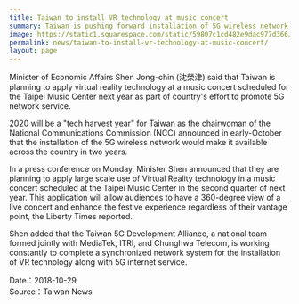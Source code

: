 ```yaml
---
title: Taiwan to install VR technology at music concert
summary: Taiwan is pushing forward installation of 5G wireless network service
image: https://static1.squarespace.com/static/59807c1cd482e9dac977d366/t/59e124a6f9a61ec559acf21e/1507927250608/5g-vr.jpg?format=500w
permalink: news/taiwan-to-install-vr-technology-at-music-concert/
layout: page
---
```

Minister of Economic Affairs Shen Jong-chin (沈榮津) said that Taiwan is planning to apply virtual reality technology at a music concert scheduled for the Taipei Music Center next year as part of country's effort to promote 5G network service.

2020 will be a "tech harvest year" for Taiwan as the chairwoman of the National Communications Commission (NCC) announced in early-October that the installation of the 5G wireless network would make it available across the country in two years.

In a press conference on Monday, Minister Shen announced that they are planning to apply large scale use of Virtual Reality technology in a music concert scheduled at the Taipei Music Center in the second quarter of next year. This application will allow audiences to have a 360-degree view of a live concert and enhance the festive experience regardless of their vantage point, the Liberty Times reported.

Shen added that the Taiwan 5G Development Alliance, a national team formed jointly with MediaTek, ITRI, and Chunghwa Telecom, is working constantly to complete a synchronized network system for the installation of VR technology along with 5G internet service.

Date：2018-10-29
<br/>
Source：Taiwan News

